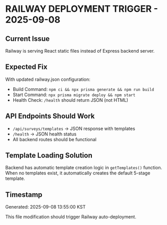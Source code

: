 # RAILWAY DEPLOYMENT TRIGGER - 2025-09-08

## Current Issue
Railway is serving React static files instead of Express backend server.

## Expected Fix
With updated railway.json configuration:
- Build Command: `npm ci && npx prisma generate && npm run build` 
- Start Command: `npx prisma migrate deploy && npm start`
- Health Check: `/health` should return JSON (not HTML)

## API Endpoints Should Work
- `/api/surveys/templates` → JSON response with templates
- `/health` → JSON health status
- All backend routes should be functional

## Template Loading Solution
Backend has automatic template creation logic in `getTemplates()` function.
When no templates exist, it automatically creates the default 5-stage template.

## Timestamp
Generated: 2025-09-08 13:55:00 KST

This file modification should trigger Railway auto-deployment.